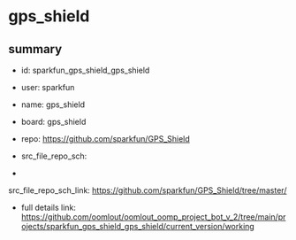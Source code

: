 # gps_shield
 
## summary 
* id: sparkfun_gps_shield_gps_shield
* user: sparkfun
* name: gps_shield
* board: gps_shield
* repo: https://github.com/sparkfun/GPS_Shield



* src_file_repo_sch: 
*
 src_file_repo_sch_link: https://github.com/sparkfun/GPS_Shield/tree/master/
* full details link: https://github.com/oomlout/oomlout_oomp_project_bot_v_2/tree/main/projects/sparkfun_gps_shield_gps_shield/current_version/working  






